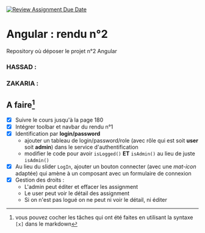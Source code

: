 [![Review Assignment Due Date](https://classroom.github.com/assets/deadline-readme-button-24ddc0f5d75046c5622901739e7c5dd533143b0c8e959d652212380cedb1ea36.svg)](https://classroom.github.com/a/6epMQcoo)
# Angular : rendu n°2
Repository où déposer le projet n°2 Angular

### HASSAD :

### ZAKARIA : 

## A faire[^3]
- [x] Suivre le cours jusqu'à la page 180
- [x] Intégrer toolbar et navbar du rendu n°1
- [x] Identification par **login/password**
  - ajouter un tableau de login/password/role (avec rôle qui est soit **user** soit **admin**) dans le service d'authentification
  - modifier le code pour avoir `isLogged()` **ET** `isAdmin()` au lieu de juste `isAdmin()`
- [x] Au lieu du slider `LogIn`, ajouter un bouton connecter (avec une *mat-icon* adaptée) qui amène à un composant avec un formulaire de connexion
- [x] Gestion des droits :
  - L'admin peut éditer et effacer les assignment
  - Le user peut voir le détail des assignment
  - Si on n'est pas logué on ne peut ni voir le détail, ni éditer


[^1]: à remplir
[^2]: à remplir
[^3]: vous pouvez cocher les tâches qui ont été faites en utilisant la syntaxe `[x]` dans le markdown
